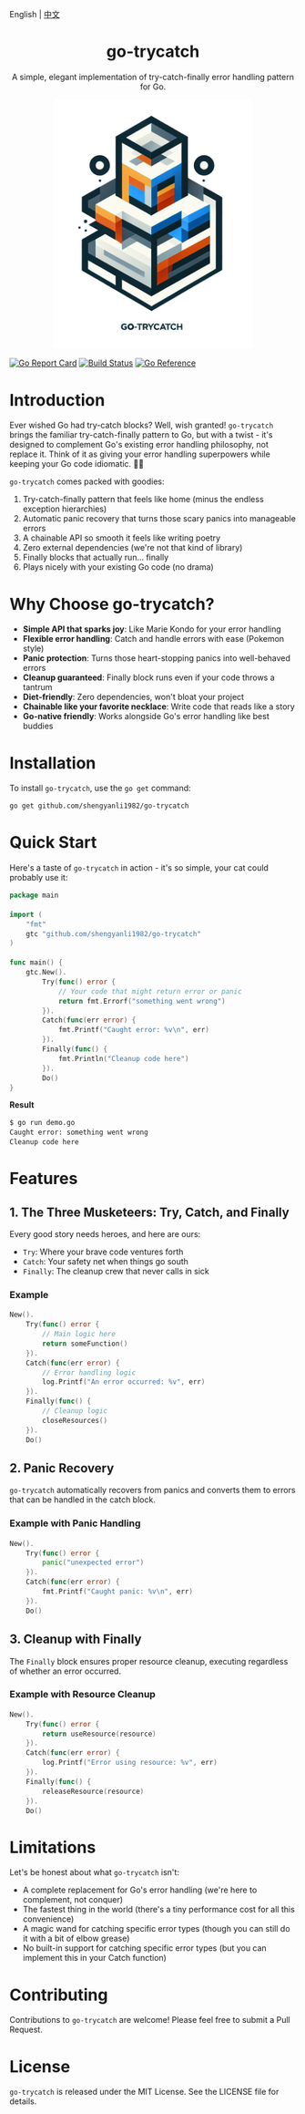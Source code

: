 English | [中文](./README_CN.md)

<div align="center">
	<h1>go-trycatch</h1>
    <p>A simple, elegant implementation of try-catch-finally error handling pattern for Go.</p>
	<img src="assets/logo.png" alt="logo" width="350px">
</div>

[![Go Report Card](https://goreportcard.com/badge/github.com/shengyanli1982/go-trycatch)](https://goreportcard.com/report/github.com/shengyanli1982/go-trycatch)
[![Build Status](https://github.com/shengyanli1982/go-trycatch/actions/workflows/test.yaml/badge.svg)](github.com/shengyanli1982/go-trycatch/actions)
[![Go Reference](https://pkg.go.dev/badge/github.com/shengyanli1982/go-trycatch.svg)](https://pkg.go.dev/github.com/shengyanli1982/go-trycatch)

# Introduction

Ever wished Go had try-catch blocks? Well, wish granted! `go-trycatch` brings the familiar try-catch-finally pattern to Go, but with a twist - it's designed to complement Go's existing error handling philosophy, not replace it. Think of it as giving your error handling superpowers while keeping your Go code idiomatic. 🦸‍♂️

`go-trycatch` comes packed with goodies:

1. Try-catch-finally pattern that feels like home (minus the endless exception hierarchies)
2. Automatic panic recovery that turns those scary panics into manageable errors
3. A chainable API so smooth it feels like writing poetry
4. Zero external dependencies (we're not that kind of library)
5. Finally blocks that actually run... finally
6. Plays nicely with your existing Go code (no drama)

# Why Choose go-trycatch?

-   **Simple API that sparks joy**: Like Marie Kondo for your error handling
-   **Flexible error handling**: Catch and handle errors with ease (Pokemon style)
-   **Panic protection**: Turns those heart-stopping panics into well-behaved errors
-   **Cleanup guaranteed**: Finally block runs even if your code throws a tantrum
-   **Diet-friendly**: Zero dependencies, won't bloat your project
-   **Chainable like your favorite necklace**: Write code that reads like a story
-   **Go-native friendly**: Works alongside Go's error handling like best buddies

# Installation

To install `go-trycatch`, use the `go get` command:

```bash
go get github.com/shengyanli1982/go-trycatch
```

# Quick Start

Here's a taste of `go-trycatch` in action - it's so simple, your cat could probably use it:

```go
package main

import (
    "fmt"
    gtc "github.com/shengyanli1982/go-trycatch"
)

func main() {
    gtc.New().
        Try(func() error {
            // Your code that might return error or panic
            return fmt.Errorf("something went wrong")
        }).
        Catch(func(err error) {
            fmt.Printf("Caught error: %v\n", err)
        }).
        Finally(func() {
            fmt.Println("Cleanup code here")
        }).
        Do()
}
```

**Result**

```bash
$ go run demo.go
Caught error: something went wrong
Cleanup code here
```

# Features

## 1. The Three Musketeers: Try, Catch, and Finally

Every good story needs heroes, and here are ours:

-   `Try`: Where your brave code ventures forth
-   `Catch`: Your safety net when things go south
-   `Finally`: The cleanup crew that never calls in sick

### Example

```go
New().
    Try(func() error {
        // Main logic here
        return someFunction()
    }).
    Catch(func(err error) {
        // Error handling logic
        log.Printf("An error occurred: %v", err)
    }).
    Finally(func() {
        // Cleanup logic
        closeResources()
    }).
    Do()
```

## 2. Panic Recovery

`go-trycatch` automatically recovers from panics and converts them to errors that can be handled in the catch block.

### Example with Panic Handling

```go
New().
    Try(func() error {
        panic("unexpected error")
    }).
    Catch(func(err error) {
        fmt.Printf("Caught panic: %v\n", err)
    }).
    Do()
```

## 3. Cleanup with Finally

The `Finally` block ensures proper resource cleanup, executing regardless of whether an error occurred.

### Example with Resource Cleanup

```go
New().
    Try(func() error {
        return useResource(resource)
    }).
    Catch(func(err error) {
        log.Printf("Error using resource: %v", err)
    }).
    Finally(func() {
        releaseResource(resource)
    }).
    Do()
```

# Limitations

Let's be honest about what `go-trycatch` isn't:

-   A complete replacement for Go's error handling (we're here to complement, not conquer)
-   The fastest thing in the world (there's a tiny performance cost for all this convenience)
-   A magic wand for catching specific error types (though you can still do it with a bit of elbow grease)
-   No built-in support for catching specific error types (but you can implement this in your Catch function)

# Contributing

Contributions to `go-trycatch` are welcome! Please feel free to submit a Pull Request.

# License

`go-trycatch` is released under the MIT License. See the LICENSE file for details.
